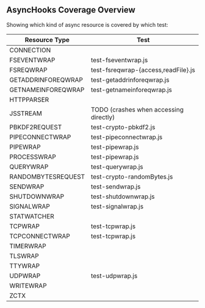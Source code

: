 ## AsyncHooks Coverage Overview

Showing which kind of async resource is covered by which test:

| Resource Type        | Test                                   |
|----------------------|----------------------------------------|
| CONNECTION           |                                        |
| FSEVENTWRAP          | test-fseventwrap.js                    |
| FSREQWRAP            | test-fsreqwrap-{access,readFile}.js    |
| GETADDRINFOREQWRAP   | test-getaddrinforeqwrap.js             |
| GETNAMEINFOREQWRAP   | test-getnameinforeqwrap.js             |
| HTTPPARSER           |                                        |
| JSSTREAM             | TODO (crashes when accessing directly) |
| PBKDF2REQUEST        | test-crypto-pbkdf2.js                  |
| PIPECONNECTWRAP      | test-pipeconnectwrap.js                |
| PIPEWRAP             | test-pipewrap.js                       |
| PROCESSWRAP          | test-pipewrap.js                       |
| QUERYWRAP            | test-querywrap.js                      |
| RANDOMBYTESREQUEST   | test-crypto-randomBytes.js             |
| SENDWRAP             | test-sendwrap.js                       |
| SHUTDOWNWRAP         | test-shutdownwrap.js                   |
| SIGNALWRAP           | test-signalwrap.js                     |
| STATWATCHER          |                                        |
| TCPWRAP              | test-tcpwrap.js                        |
| TCPCONNECTWRAP       | test-tcpwrap.js                        |
| TIMERWRAP            |                                        |
| TLSWRAP              |                                        |
| TTYWRAP              |                                        |
| UDPWRAP              | test-udpwrap.js                        |
| WRITEWRAP            |                                        |
| ZCTX                 |                                        |
